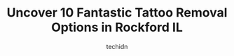---
layout: ampstory
image: https://i0.wp.com/www.depkes.org/wp-content/uploads/2023/06/tattoo-removal-0-in-rockford-il-1685851753.jpeg?resize=640,853
author: techidn
featured: false
description: Discover the impressive array of Tattoo Removal options in Rockford IL, where you can find 10 of the largest Tattoo Removal establishments in the area. From renowned classics to hidden gems,
title: Uncover 10 Fantastic Tattoo Removal Options in Rockford IL
cover:
   title: Uncover 10 Fantastic Tattoo Removal Options in Rockford IL
   subtitle: Rickpate
   background: https://www.depkes.org/wp-content/uploads/2023/06/tattoo-removal-0-in-rockford-il-1685851753.jpeg

pages: 
 - layout: thirds
   top: <h1>#1 Pryor Health</h1>
   bottom: "<p>Dr Pryor and his team are absolutely amazing! Since my first consultation and all the way through my post op visit they have been phenomenal. Laura is so knowledgeable an</p>"
   background: https://www.depkes.org/wp-content/uploads/2023/06/tattoo-removal-1-in-rockford-il-1685851754.jpeg
   backgroundblur: true
 - layout: thirds
   top: <h1>#2 Tattoo Bobs</h1>
   bottom: "<p>It was my first time going here and I loved it!  I ended up getting my first tattoo by Hailey and she did such a good job! I love it SO much!! ( Keep in mind the photo wa</p>"
   background: https://www.depkes.org/wp-content/uploads/2023/06/tattoo-removal-2-in-rockford-il-1685851755.jpeg
   cta:
      link: https://www.depkes.org/blog/uncover-10-fantastic-tattoo-removal-options-in-rockford-il/
      text: Uncover 10 Fantastic Tattoo Removal Options in Rockford IL
 - layout: thirds
   top: <h1>#3 Delicious Ink Tattoo & Piercing</h1>
   bottom: "<p>2310 Charles St, Rockford, IL 61104, United States</p>"
   background: https://www.depkes.org/wp-content/uploads/2023/06/tattoo-removal-3-in-rockford-il-1685851755.png
   cta:
      link: https://www.depkes.org/blog/uncover-10-fantastic-tattoo-removal-options-in-rockford-il/
      text: Uncover 10 Fantastic Tattoo Removal Options in Rockford IL
 - layout: thirds
   top: <h1>#4 Fashion Brow Threading</h1>
   bottom: "<p>6219 E State St, Rockford, IL 61108, United States</p>"
   background: https://images.unsplash.com/photo-1547366785-564103df7e13?ixlib=rb-4.0.3&ixid=MnwxMjA3fDB8MHxwaG90by1wYWdlfHx8fGVufDB8fHx8&auto=format&fit=crop&w=640&h=853&q=80
   cta:
      link: https://www.depkes.org/blog/uncover-10-fantastic-tattoo-removal-options-in-rockford-il/
      text: Uncover 10 Fantastic Tattoo Removal Options in Rockford IL
 - layout: thirds
   top: <h1>#5 Tattoo Bobs</h1>
   bottom: "<p>2826 11th St, Rockford, IL 61109, United States</p>"
   background: https://images.unsplash.com/photo-1613843873231-1447db182f97?ixlib=rb-4.0.3&ixid=MnwxMjA3fDB8MHxwaG90by1wYWdlfHx8fGVufDB8fHx8&auto=format&fit=crop&w=640&h=853&q=80
   cta:
      link: https://www.depkes.org/blog/uncover-10-fantastic-tattoo-removal-options-in-rockford-il/
      text: Uncover 10 Fantastic Tattoo Removal Options in Rockford IL
 - layout: thirds
   top: <h1>#6 Milan Laser Hair Removal</h1>
   bottom: "<p>761 Highgrove Pl, Rockford, IL 61108, United States</p>"
   background: https://images.unsplash.com/photo-1567360425618-1594206637d2?ixlib=rb-4.0.3&ixid=MnwxMjA3fDB8MHxwaG90by1wYWdlfHx8fGVufDB8fHx8&auto=format&fit=crop&w=640&h=853&q=80
   cta:
      link: https://www.depkes.org/blog/uncover-10-fantastic-tattoo-removal-options-in-rockford-il/
      text: Uncover 10 Fantastic Tattoo Removal Options in Rockford IL
 - layout: thirds
   top: <h1>#7 House of Pain Tattoo company</h1>
   bottom: "<p>1003 S Main St, Rockford, IL 61102, United States</p>"
   background: https://images.unsplash.com/photo-1599422314077-f4dfdaa4cd09?ixlib=rb-4.0.3&ixid=MnwxMjA3fDB8MHxwaG90by1wYWdlfHx8fGVufDB8fHx8&auto=format&fit=crop&w=640&h=853&q=80
   cta:
      link: https://www.depkes.org/blog/uncover-10-fantastic-tattoo-removal-options-in-rockford-il/
      text: Uncover 10 Fantastic Tattoo Removal Options in Rockford IL
 - layout: thirds
   middle: Continue reading...
   background: https://images.unsplash.com/photo-1522441815192-d9f04eb0615c?ixlib=rb-4.0.3&ixid=MnwxMjA3fDB8MHxwaG90by1wYWdlfHx8fGVufDB8fHx8&auto=format&fit=crop&w=640&h=853&q=80
   cta:
      link: https://www.depkes.org/blog/uncover-10-fantastic-tattoo-removal-options-in-rockford-il/
      text: Uncover 10 Fantastic Tattoo Removal Options in Rockford IL
      
---